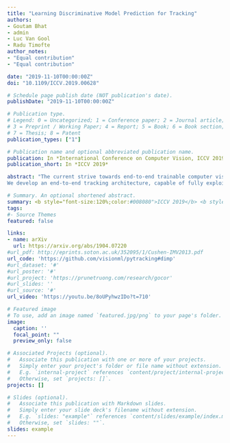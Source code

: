 ```yaml
---
title: "Learning Discriminative Model Prediction for Tracking"
authors:
- Goutam Bhat
- admin
- Luc Van Gool
- Radu Timofte
author_notes:
- "Equal contribution"
- "Equal contribution"

date: "2019-11-10T00:00:00Z"
doi: "10.1109/ICCV.2019.00628"

# Schedule page publish date (NOT publication's date).
publishDate: "2019-11-10T00:00:00Z"

# Publication type.
# Legend: 0 = Uncategorized; 1 = Conference paper; 2 = Journal article;
# 3 = Preprint / Working Paper; 4 = Report; 5 = Book; 6 = Book section;
# 7 = Thesis; 8 = Patent
publication_types: ["1"]

# Publication name and optional abbreviated publication name.
publication: In *International Conference on Computer Vision, ICCV 2019*
publication_short: In *ICCV 2019*

abstract: "The current strive towards end-to-end trainable computer vision systems imposes major challenges for the task of visual tracking. In contrast to most other vision problems, tracking requires the learning of a robust target-specific appearance model online, during the inference stage. To be end-to-end trainable, the online learning of the target model thus needs to be embedded in the tracking architecture itself. Due to the imposed challenges, the popular Siamese paradigm simply predicts a target feature template, while ignoring the background appearance information during inference. Consequently, the predicted model possesses limited target-background discriminability.
We develop an end-to-end tracking architecture, capable of fully exploiting both target and background appearance information for target model prediction. Our architecture is derived from a discriminative learning loss by designing a dedicated optimization process that is capable of predicting a powerful model in only a few iterations. Furthermore, our approach is able to learn key aspects of the discriminative loss itself. The proposed tracker sets a new state-of-the-art on 6 tracking benchmarks, achieving an EAO score of 0.440 on VOT2018, while running at over 40 FPS."

# Summary. An optional shortened abstract.
summary: <b style="font-size:120%;color:#008080">ICCV 2019</b> <b style="font-size:120%;color:#E08040">Oral</b><br> An end-to-end tracking architecture, capable of fully exploiting both target and background appearance information for target model prediction.
tags:
#- Source Themes
featured: false

links:
- name: arXiv
  url: https://arxiv.org/abs/1904.07220
#url_pdf: http://eprints.soton.ac.uk/352095/1/Cushen-IMV2013.pdf
url_code: 'https://github.com/visionml/pytracking#dimp'
#url_dataset: '#'
#url_poster: '#'
#url_project: 'https://prunetruong.com/research/gocor'
#url_slides: ''
#url_source: '#'
url_video: 'https://youtu.be/8oUPyhwzIDo?t=710'

# Featured image
# To use, add an image named `featured.jpg/png` to your page's folder. 
image:
  caption: ''
  focal_point: ""
  preview_only: false

# Associated Projects (optional).
#   Associate this publication with one or more of your projects.
#   Simply enter your project's folder or file name without extension.
#   E.g. `internal-project` references `content/project/internal-project/index.md`.
#   Otherwise, set `projects: []`.
projects: []

# Slides (optional).
#   Associate this publication with Markdown slides.
#   Simply enter your slide deck's filename without extension.
#   E.g. `slides: "example"` references `content/slides/example/index.md`.
#   Otherwise, set `slides: ""`.
slides: example
---
```



